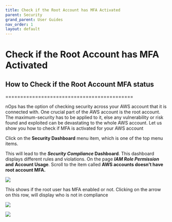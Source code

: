 ```yaml
---
title: Check if the Root Account has MFA Activated
parent: Security
grand_parent: User Guides
nav_order: 1
layout: default
---
```


# Check if the Root Account has MFA Activated



## How to Check if the Root Account MFA status ##
===========================================

nOps has the option of checking security across your AWS account that it is connected with. One crucial part of the AWS account is the root account. The maximum-security has to be applied to it, else any vulnerability or risk found and exploited can be devastating to the whole AWS account. Let us show you how to check if MFA is activated for your AWS account

Click on the **Security Dashboard** menu item, which is one of the top menu items.

This will lead to the **_Security Compliance_ Dashboard**. This dashboard displays different rules and violations. On the page **_IAM Role Permission_** **and** **Account Usage**. Scroll to the item called **AWS accounts doesn’t have root account MFA.**

[![](https://downloads.intercomcdn.com/i/o/286294326/5508ad7eb95425596adcd150/image.png)](https://downloads.intercomcdn.com/i/o/286294326/5508ad7eb95425596adcd150/image.png)

This shows if the root user has MFA enabled or not. Clicking on the arrow on this row, will display who is not in compliance

[![](https://downloads.intercomcdn.com/i/o/287699117/fbb7d8b4ef02b54d5feb4dde/image.png)](https://downloads.intercomcdn.com/i/o/287699117/fbb7d8b4ef02b54d5feb4dde/image.png)

[![](https://downloads.intercomcdn.com/i/o/287699273/9413e1f93b9700a2f2d9399d/image.png)](https://downloads.intercomcdn.com/i/o/287699273/9413e1f93b9700a2f2d9399d/image.png)